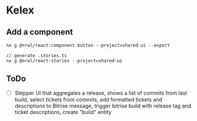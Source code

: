 # Kelex

## Add a component
```
nx g @nrwl/react:component button --project=shared-ui --export
```
```
// generate .stories.ts
nx g @nrwl/react:stories --project=shared-ui
```

## ToDo
- [ ] Stepper UI that aggregates a release, shows a list of commits from last build, select tickets from commits, add formatted tickets and descriptions to Bitrise message, trigger bitrise build with release tag and ticket descriptions, create "build" entity
